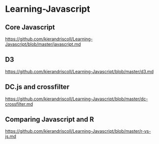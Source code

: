 # Learning-Javascript

## Core Javascript
https://github.com/kierandriscoll/Learning-Javascript/blob/master/javascript.md

## D3
https://github.com/kierandriscoll/Learning-Javascript/blob/master/d3.md

## DC.js and crossfilter
https://github.com/kierandriscoll/Learning-Javascript/blob/master/dc-crossfilter.md

## Comparing Javascript and R
https://github.com/kierandriscoll/Learning-Javascript/blob/master/r-vs-js.md
